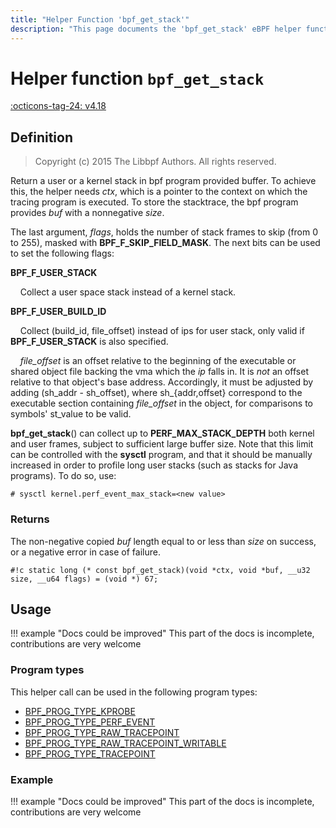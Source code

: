 ```yaml
---
title: "Helper Function 'bpf_get_stack'"
description: "This page documents the 'bpf_get_stack' eBPF helper function, including its definition, usage, program types that can use it, and examples."
---
```

# Helper function `bpf_get_stack`

<!-- [FEATURE_TAG](bpf_get_stack) -->
[:octicons-tag-24: v4.18](https://github.com/torvalds/linux/commit/c195651e565ae7f41a68acb7d4aa7390ad215de1)
<!-- [/FEATURE_TAG] -->

## Definition

> Copyright (c) 2015 The Libbpf Authors. All rights reserved.


<!-- [HELPER_FUNC_DEF] -->
Return a user or a kernel stack in bpf program provided buffer. To achieve this, the helper needs _ctx_, which is a pointer to the context on which the tracing program is executed. To store the stacktrace, the bpf program provides _buf_ with a nonnegative _size_.

The last argument, _flags_, holds the number of stack frames to skip (from 0 to 255), masked with **BPF_F_SKIP_FIELD_MASK**. The next bits can be used to set the following flags:

**BPF_F_USER_STACK**

&nbsp;&nbsp;&nbsp;&nbsp;Collect a user space stack instead of a kernel stack.

**BPF_F_USER_BUILD_ID**

&nbsp;&nbsp;&nbsp;&nbsp;Collect (build_id, file_offset) instead of ips for user stack, only valid if **BPF_F_USER_STACK** is also specified.

&nbsp;&nbsp;&nbsp;&nbsp;_file_offset_ is an offset relative to the beginning of the executable or shared object file backing the vma which the _ip_ falls in. It is _not_ an offset relative to that object's base address. Accordingly, it must be adjusted by adding (sh_addr - sh_offset), where sh_{addr,offset} correspond to the executable section containing _file_offset_ in the object, for comparisons to symbols' st_value to be valid.

**bpf_get_stack**() can collect up to **PERF_MAX_STACK_DEPTH** both kernel and user frames, subject to sufficient large buffer size. Note that this limit can be controlled with the **sysctl** program, and that it should be manually increased in order to profile long user stacks (such as stacks for Java programs). To do so, use:

```
# sysctl kernel.perf_event_max_stack=<new value>
```

### Returns

The non-negative copied _buf_ length equal to or less than _size_ on success, or a negative error in case of failure.

`#!c static long (* const bpf_get_stack)(void *ctx, void *buf, __u32 size, __u64 flags) = (void *) 67;`
<!-- [/HELPER_FUNC_DEF] -->

## Usage

!!! example "Docs could be improved"
    This part of the docs is incomplete, contributions are very welcome

### Program types

This helper call can be used in the following program types:

<!-- DO NOT EDIT MANUALLY -->
<!-- [HELPER_FUNC_PROG_REF] -->
 * [BPF_PROG_TYPE_KPROBE](../program-type/BPF_PROG_TYPE_KPROBE.md)
 * [BPF_PROG_TYPE_PERF_EVENT](../program-type/BPF_PROG_TYPE_PERF_EVENT.md)
 * [BPF_PROG_TYPE_RAW_TRACEPOINT](../program-type/BPF_PROG_TYPE_RAW_TRACEPOINT.md)
 * [BPF_PROG_TYPE_RAW_TRACEPOINT_WRITABLE](../program-type/BPF_PROG_TYPE_RAW_TRACEPOINT_WRITABLE.md)
 * [BPF_PROG_TYPE_TRACEPOINT](../program-type/BPF_PROG_TYPE_TRACEPOINT.md)
<!-- [/HELPER_FUNC_PROG_REF] -->

### Example

!!! example "Docs could be improved"
    This part of the docs is incomplete, contributions are very welcome
